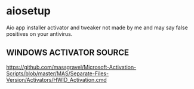 # aiosetup
Aio app installer activator and tweaker not made by me and may say false positives on your antivirus.


## WINDOWS ACTIVATOR SOURCE
https://github.com/massgravel/Microsoft-Activation-Scripts/blob/master/MAS/Separate-Files-Version/Activators/HWID_Activation.cmd
